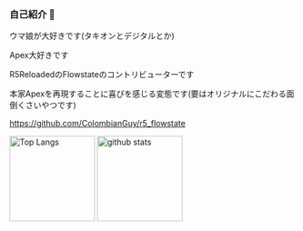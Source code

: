 ### 自己紹介 👋

ウマ娘が大好きです(タキオンとデジタルとか)

Apex大好きです

R5ReloadedのFlowstateのコントリビューターです

本家Apexを再現することに喜びを感じる変態です(要はオリジナルにこだわる面倒くさいやつです)

https://github.com/ColombianGuy/r5_flowstate
<!--
**Endergreen12/Endergreen12** is a ✨ _special_ ✨ repository because its `README.md` (this file) appears on your GitHub profile.

Here are some ideas to get you started:

- 🔭 I’m currently working on ...
- 🌱 I’m currently learning ...
- 👯 I’m looking to collaborate on ...
- 🤔 I’m looking for help with ...
- 💬 Ask me about ...
- 📫 How to reach me: ...
- 😄 Pronouns: ...
- ⚡ Fun fact: ...
-->

<p align="left"> 
  <img alt="Top Langs" height="150px" src="https://github-readme-stats.vercel.app/api/top-langs/?username=Endergreen12&layout=compact&show_icons=true&theme=react" />
  <img alt="github stats" height="150px" src="https://github-readme-stats.vercel.app/api?username=Endergreen12&theme=react&show_icons=ture" />
</p>
